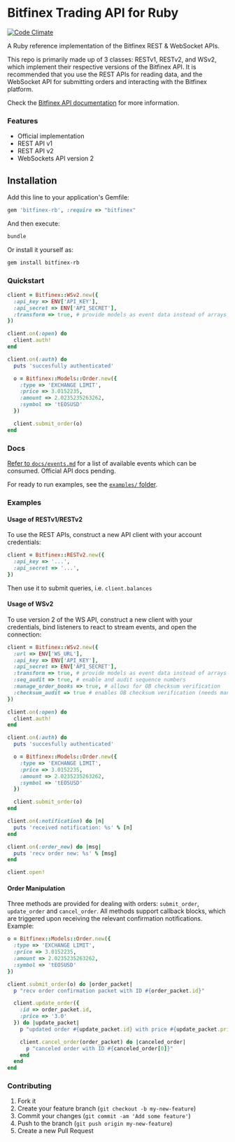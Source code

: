 # Bitfinex Trading API for Ruby

[![Code Climate](https://codeclimate.com/repos/56db27e5b86182573b0045ed/badges/bd763083d70114379a41/gpa.svg)](https://codeclimate.com/repos/56db27e5b86182573b0045ed/feed)

A Ruby reference implementation of the Bitfinex REST & WebSocket APIs.

This repo is primarily made up of 3 classes: RESTv1, RESTv2, and WSv2, which implement their respective versions of the Bitfinex API. It is recommended that you use the REST APIs for reading data, and the WebSocket API for submitting orders and interacting with the Bitfinex platform.

Check the [Bitfinex API documentation](http://docs.bitfinex.com/) for more information.

### Features
* Official implementation
* REST API v1
* REST API v2
* WebSockets API version 2

## Installation

Add this line to your application's Gemfile:

```ruby
gem 'bitfinex-rb', :require => "bitfinex"
```

And then execute:
```bash
bundle
```

Or install it yourself as:
```bash
gem install bitfinex-rb
```

### Quickstart
```ruby
client = Bitfinex::WSv2.new({
  :api_key => ENV['API_KEY'],
  :api_secret => ENV['API_SECRET'],
  :transform => true, # provide models as event data instead of arrays
})

client.on(:open) do
  client.auth!
end

client.on(:auth) do
  puts 'succesfully authenticated'

  o = Bitfinex::Models::Order.new({
    :type => 'EXCHANGE LIMIT',
    :price => 3.0152235,
    :amount => 2.0235235263262,
    :symbol => 'tEOSUSD'
  })

  client.submit_order(o)
end
```

### Docs

[Refer to `docs/events.md`](/docs/events.md) for a list of available events which can be consumed. Official API docs pending.

For ready to run examples, see the [`examples/` folder](/examples).

### Examples
#### Usage of RESTv1/RESTv2

To use the REST APIs, construct a new API client with your account credentials:

```ruby
client = Bitfinex::RESTv2.new({
  :api_key => '...',
  :api_secret => '...',
})
```

Then use it to submit queries, i.e. `client.balances`

#### Usage of WSv2
To use version 2 of the WS API, construct a new client with your credentials, bind listeners to react to stream events, and open the connection:

```ruby
client = Bitfinex::WSv2.new({
  :url => ENV['WS_URL'],
  :api_key => ENV['API_KEY'],
  :api_secret => ENV['API_SECRET'],
  :transform => true, # provide models as event data instead of arrays
  :seq_audit => true, # enable and audit sequence numbers
  :manage_order_books => true, # allows for OB checksum verification
  :checksum_audit => true # enables OB checksum verification (needs manage_order_books)
})

client.on(:open) do
  client.auth!
end

client.on(:auth) do
  puts 'succesfully authenticated'

  o = Bitfinex::Models::Order.new({
    :type => 'EXCHANGE LIMIT',
    :price => 3.0152235,
    :amount => 2.0235235263262,
    :symbol => 'tEOSUSD'
  })

  client.submit_order(o)
end

client.on(:notification) do |n|
  puts 'received notification: %s' % [n]
end

client.on(:order_new) do |msg|
  puts 'recv order new: %s' % [msg]
end

client.open!
```

#### Order Manipulation
Three methods are provided for dealing with orders: `submit_order`, `update_order` and `cancel_order`. All methods support callback blocks, which are triggered upon receiving the relevant confirmation notifications. Example:

```ruby
o = Bitfinex::Models::Order.new({
  :type => 'EXCHANGE LIMIT',
  :price => 3.0152235,
  :amount => 2.0235235263262,
  :symbol => 'tEOSUSD'
})

client.submit_order(o) do |order_packet|
  p "recv order confirmation packet with ID #{order_packet.id}"

  client.update_order({
    :id => order_packet.id,
    :price => '3.0'
  }) do |update_packet|
    p "updated order #{update_packet.id} with price #{update_packet.price}"

    client.cancel_order(order_packet) do |canceled_order|
      p "canceled order with ID #{canceled_order[0]}"
    end
  end
end
```

### Contributing

1. Fork it
2. Create your feature branch (`git checkout -b my-new-feature`)
3. Commit your changes (`git commit -am 'Add some feature'`)
4. Push to the branch (`git push origin my-new-feature`)
5. Create a new Pull Request
